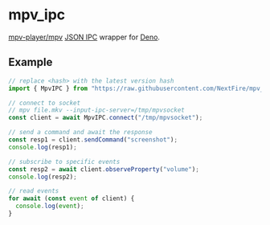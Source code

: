 # mpv_ipc

[mpv-player/mpv](https://github.com/mpv-player/mpv) [JSON IPC](https://mpv.io/manual/stable/#json-ipc) wrapper for [Deno](https://deno.land).

## Example

```typescript
// replace <hash> with the latest version hash
import { MpvIPC } from "https://raw.githubusercontent.com/NextFire/mpv_ipc/<hash>/mod.ts";

// connect to socket
// mpv file.mkv --input-ipc-server=/tmp/mpvsocket
const client = await MpvIPC.connect("/tmp/mpvsocket");

// send a command and await the response
const resp1 = client.sendCommand("screenshot");
console.log(resp1);

// subscribe to specific events
const resp2 = await client.observeProperty("volume");
console.log(resp2);

// read events
for await (const event of client) {
  console.log(event);
}
```
